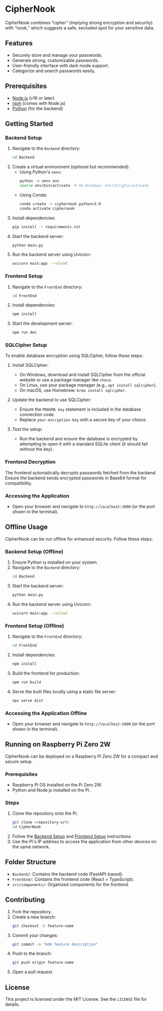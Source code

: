 # CipherNook

CipherNook combines “cipher” (implying strong encryption and security) with “nook,” which suggests a safe, secluded spot for your sensitive data.

## Features
- Securely store and manage your passwords.
- Generate strong, customizable passwords.
- User-friendly interface with dark mode support.
- Categorize and search passwords easily.

## Prerequisites
- [Node.js](https://nodejs.org/) (v16 or later)
- [npm](https://www.npmjs.com/) (comes with Node.js)
- [Python](https://www.python.org/) (for the backend)

## Getting Started

### Backend Setup
1. Navigate to the `Backend` directory:
   ```bash
   cd Backend
   ```
2. Create a virtual environment (optional but recommended):
   - Using Python's `venv`:
     ```bash
     python -m venv env
     source env/bin/activate  # On Windows: env\Scripts\activate
     ```
   - Using Conda:
     ```bash
     conda create -n ciphernook python=3.9
     conda activate ciphernook
     ```
3. Install dependencies:
   ```bash
   pip install -r requirements.txt
   ```
4. Start the backend server:
   ```bash
   python main.py
   ```
5. Run the backend server using Uvicorn:
   ```bash
   uvicorn main:app --reload
   ```

### Frontend Setup
1. Navigate to the `FrontEnd` directory:
   ```bash
   cd FrontEnd
   ```
2. Install dependencies:
   ```bash
   npm install
   ```
3. Start the development server:
   ```bash
   npm run dev
   ```

### SQLCipher Setup

To enable database encryption using SQLCipher, follow these steps:

1. Install SQLCipher:
   - On Windows, download and install SQLCipher from the official website or use a package manager like `choco`.
   - On Linux, use your package manager (e.g., `apt install sqlcipher`).
   - On macOS, use Homebrew: `brew install sqlcipher`.

2. Update the backend to use SQLCipher:
   - Ensure the `PRAGMA key` statement is included in the database connection code.
   - Replace `your-encryption-key` with a secure key of your choice.

3. Test the setup:
   - Run the backend and ensure the database is encrypted by attempting to open it with a standard SQLite client (it should fail without the key).

### Frontend Decryption

The frontend automatically decrypts passwords fetched from the backend. Ensure the backend sends encrypted passwords in Base64 format for compatibility.

### Accessing the Application
- Open your browser and navigate to `http://localhost:3000` (or the port shown in the terminal).

## Offline Usage

CipherNook can be run offline for enhanced security. Follow these steps:

### Backend Setup (Offline)
1. Ensure Python is installed on your system.
2. Navigate to the `Backend` directory:
   ```bash
   cd Backend
   ```
3. Start the backend server:
   ```bash
   python main.py
   ```
4. Run the backend server using Uvicorn:
   ```bash
   uvicorn main:app --reload
   ```

### Frontend Setup (Offline)
1. Navigate to the `FrontEnd` directory:
   ```bash
   cd FrontEnd
   ```
2. Install dependencies:
   ```bash
   npm install
   ```
3. Build the frontend for production:
   ```bash
   npm run build
   ```
4. Serve the built files locally using a static file server:
   ```bash
   npx serve dist
   ```

### Accessing the Application Offline
- Open your browser and navigate to `http://localhost:5000` (or the port shown in the terminal).

## Running on Raspberry Pi Zero 2W

CipherNook can be deployed on a Raspberry Pi Zero 2W for a compact and secure setup.

### Prerequisites
- Raspberry Pi OS installed on the Pi Zero 2W.
- Python and Node.js installed on the Pi.

### Steps
1. Clone the repository onto the Pi:
   ```bash
   git clone <repository-url>
   cd CipherNook
   ```
2. Follow the [Backend Setup](#backend-setup) and [Frontend Setup](#frontend-setup) instructions.
3. Use the Pi's IP address to access the application from other devices on the same network.

## Folder Structure
- `Backend/`: Contains the backend code (FastAPI-based).
- `FrontEnd/`: Contains the frontend code (React + TypeScript).
- `src/components/`: Organized components for the frontend.

## Contributing
1. Fork the repository.
2. Create a new branch:
   ```bash
   git checkout -b feature-name
   ```
3. Commit your changes:
   ```bash
   git commit -m "Add feature description"
   ```
4. Push to the branch:
   ```bash
   git push origin feature-name
   ```
5. Open a pull request.

## License
This project is licensed under the MIT License. See the `LICENSE` file for details.
